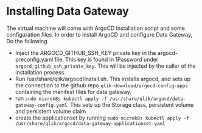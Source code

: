# Installing Data Gateway
The virtual machine will come with ArgoCD installation script and some configuration files. In order to install ArgoCD and configure Data Gateway, Do the following
- Inject the ARGOCD_GITHUB_SSH_KEY private key in the argocd-preconfig.yaml file. This key is found in 1Password under `argocd_github_ssh_private_key`. This will be injected by the caller of the installation process.
- Run /usr/share/qlik/argocd/install.sh. This installs argocd, and sets up the connection to the github repo `qlik-download/argocd-config-apps` containing the manifest files for data gateway.
- run `sudo microk8s kubectl apply -f /usr/share/qlik/argocd/data-gateway-config.yaml`. This sets up the Storage class, persistent volume and persistent volume claim
- create the applicationset by running `sudo microk8s kubectl apply -f /usr/share/qlik/argocd/data-gateway-applicationset.yaml` 
